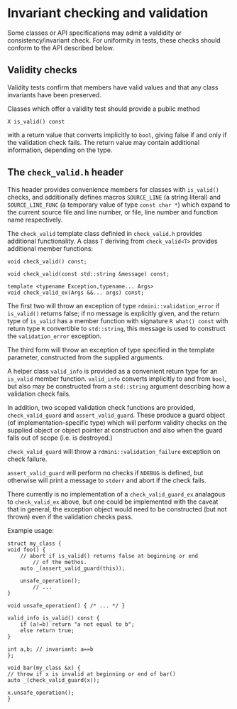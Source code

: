 # Invariant checking and validation

Some classes or API specifications may admit a valdidity or consistency/invariant check. For
uniformity in tests, these checks should conform to the API described below.

## Validity checks

Validity tests confirm that members have valid values and that any class invariants have
been preserved.

Classes which offer a validity test should provide a public method

    X is_valid() const

with a return value that converts implicitly to `bool`, giving false if and
only if the validation check fails. The return value may contain additional
information, depending on the type.


## The `check_valid.h` header

This header provides convenience members for classes with `is_valid()` checks, and
additionally defines macros `SOURCE_LINE` (a string literal) and
`SOURCE_LINE_FUNC` (a temporary value of type `const char *`) which expand to the
current source file and line number, or file, line number and function name
respectively.

The `check_valid` template class definied in `check_valid.h` provides additional functionality.
A class `T` deriving from `check_valid<T>` provides additional member functions:

    void check_valid() const;

    void check_valid(const std::string &message) const;

    template <typename Exception,typename... Args>
    void check_valid_ex(Args &&... args) const;

The first two will throw an exception of type `rdmini::validation_error` if
`is_valid()` returns false; if no message is explicitly given, and the return
type of `is_valid` has a member function with signature `R what() const` with return type
`R` convertible to `std::string`, this message is used to construct the
`validation_error` exception.

The third form will throw an exception of type specified in the template
parameter, constructed from the supplied arguments.

A helper class `valid_info` is provided as a convenient return type for
an `is_valid` member function. `valid_info` converts implicitly to and from
`bool`, but also may be constructed from a `std::string` argument describing
how a validation check fails.

In addition, two scoped validation check functions are provided, `check_valid_guard`
and `assert_valid_guard`. These produce a guard object (of implementation-specific type)
which will perform validity checks on the supplied object or object pointer at
construction and also when the guard falls out of scope (i.e. is destroyed.)

`check_valid_guard` will throw a `rdmini::validation_failure` exception on check
failure. 

`assert_valid_guard` will perform no checks if `NDEBUG` is defined, but otherwise
will print a message to `stderr` and abort if the check fails.

There currently is no implementation of a `check_valid_guard_ex` analagous to
`check_valid_ex` above, but one could be implemented with the caveat that in general,
the exception object would need to be constructed (but not thrown) even if the
validation checks pass.

Example usage:

    struct my_class {
	void foo() {
	    // abort if is_valid() returns false at beginning or end
            // of the methos.
	    auto _(assert_valid_guard(this));

	    unsafe_operation();
            // ...
	}

	void unsafe_operation() { /* ... */ }

	valid_info is_valid() const {
	    if (a!=b) return "a not equal to b";
	    else return true;
	}

	int a,b; // invariant: a==b
    };

    void bar(my_class &x) {
	// throw if x is invalid at beginning or end of bar()
	auto _(check_valid_guard(x));

	x.unsafe_operation();
    }


